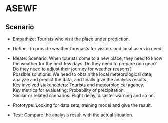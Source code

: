 # ASEWF
## Scenario
* Empathize: Tourists who visit the place under prediction.

* Define: To provide weather forecasts for visitors and local users in need.

* Ideate: 
Scenario: When tourists come to a new place, they need to know the weather for the next few days. Do they need to prepare rain gear? Do they need to adjust their journey for weather reasons?  
Possible solutions: We need to obtain the local meteorological data, analyze and predict the data, and finally give the analysis results.  
Key involved stakeholders: Tourists and meteorological agency.  
Key metrics for evaluating: Probability of precipitation.  
Similar or related scenarios: Flight delay, disaster warning and so on.

* Prototype: Looking for data sets, training model and give the result.

* Test: Compare the analysis result with the actual situation.
